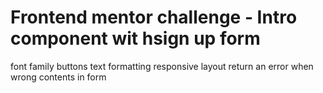 # Frontend mentor challenge - Intro component wit hsign up form

font family
buttons
text formatting
responsive layout
return an error when wrong contents in form